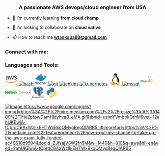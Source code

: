 <h3 align="center">A passionate AWS devops/cloud engineer from USA</h3>

- 🌱 I’m currently learning **from cloud champ**

- 👯 I’m looking to collaborate on **cloud native**

- 📫 How to reach me **wtankoua88@gmail.com**

<h3 align="left">Connect with me:</h3>
<p align="left">
</p>

<h3 align="left">Languages and Tools:</h3>
<p align="left"> <a href="https://aws.amazon.com" target="_blank" rel="noreferrer"> <img src="https://raw.githubusercontent.com/devicons/devicon/master/icons/amazonwebservices/amazonwebservices-original-wordmark.svg" alt="aws" width="40" height="40"/> </a> <a href="https://www.gnu.org/software/bash/" target="_blank" rel="noreferrer"> <img src="https://www.vectorlogo.zone/logos/gnu_bash/gnu_bash-icon.svg" alt="bash" width="40" height="40"/> </a> <a href="https://www.docker.com/" target="_blank" rel="noreferrer"> <img src="https://raw.githubusercontent.com/devicons/devicon/master/icons/docker/docker-original-wordmark.svg" alt="docker" width="40" height="40"/> </a> <a href="https://git-scm.com/" target="_blank" rel="noreferrer"> <img src="https://www.vectorlogo.zone/logos/git-scm/git-scm-icon.svg" alt="git" width="40" height="40"/> </a> <a href="https://www.jenkins.io" target="_blank" rel="noreferrer"> <img src="https://www.vectorlogo.zone/logos/jenkins/jenkins-icon.svg" alt="jenkins" width="40" height="40"/> </a> <a href="https://kubernetes.io" target="_blank" rel="noreferrer"> <img src="https://www.vectorlogo.zone/logos/kubernetes/kubernetes-icon.svg" alt="kubernetes" width="40" height="40"/> </a> <a href="https://www.linux.org/" target="_blank" rel="noreferrer"> <img src="https://raw.githubusercontent.com/devicons/devicon/master/icons/linux/linux-original.svg" alt="linux" width="40" height="40"/> </a> <a href="https://www.microsoft.com/en-us/sql-server" target="_blank" rel="noreferrer"> <img src="https://www.svgrepo.com/show/303229/microsoft-sql-server-logo.svg" alt="mssql" width="40" height="40"/> </a> <a href="https://www.mysql.com/" target="_blank" rel="noreferrer"> <img src="https://raw.githubusercontent.com/devicons/devicon/master/icons/mysql/mysql-original-wordmark.svg" alt="mysql" width="40" height="40"/> </a> <a href="https://www.nginx.com" target="_blank" rel="noreferrer"> <img src="https://raw.githubusercontent.com/devicons/devicon/master/icons/nginx/nginx-original.svg" alt="nginx" width="40" height="40"/> </a> <a href="https://www.oracle.com/" target="_blank" rel="noreferrer"> <img src="https://raw.githubusercontent.com/devicons/devicon/master/icons/oracle/oracle-original.svg" alt="oracle" width="40" height="40"/> </a> <a href="https://www.postgresql.org" target="_blank" rel="noreferrer"> <img src="https://raw.githubusercontent.com/devicons/devicon/master/icons/postgresql/postgresql-original-wordmark.svg" alt="postgresql" width="40" height="40"/> </a> <a href="https://www.python.org" target="_blank" rel="noreferrer"> <img src="https://raw.githubusercontent.com/devicons/devicon/master/icons/python/python-original.svg" alt="python" width="40" height="40"/> </a> </p>

[![image](https://github.com/wtankoua/wtankoua/assets/85093870/d00de34b-8cd0-4f6c-9adb-950cb4c0689f)
](https://www.google.com/imgres?imgurl=https%3A%2F%2Fmiro.medium.com%2Fv2%2Fresize%3Afit%3A1400%2F1*ieZpfpwDamHjdyhvaB_eMA.gif&tbnid=uzimYVmbbkQrhM&vet=12ahUKEwiA-tCprdCBAxWzlIkEHTWxBkoQMygBegQIARB5..i&imgrefurl=https%3A%2F%2Fmedium.com%2Ffeaturepreneur%2Fhow-i-got-my-chance-to-take-up-the-aws-exam-fully-funded-ac49610d9504&docid=ZJfsajV8W2fn5M&w=1440&h=810&q=aws&hl=en&ved=2ahUKEwiA-tCprdCBAxWzlIkEHTWxBkoQMygBegQIARB5)https://www.google.com/imgres?imgurl=https%3A%2F%2Fmiro.medium.com%2Fv2%2Fresize%3Afit%3A1400%2F1*ieZpfpwDamHjdyhvaB_eMA.gif&tbnid=uzimYVmbbkQrhM&vet=12ahUKEwiA-tCprdCBAxWzlIkEHTWxBkoQMygBegQIARB5..i&imgrefurl=https%3A%2F%2Fmedium.com%2Ffeaturepreneur%2Fhow-i-got-my-chance-to-take-up-the-aws-exam-fully-funded-ac49610d9504&docid=ZJfsajV8W2fn5M&w=1440&h=810&q=aws&hl=en&ved=2ahUKEwiA-tCprdCBAxWzlIkEHTWxBkoQMygBegQIARB5
